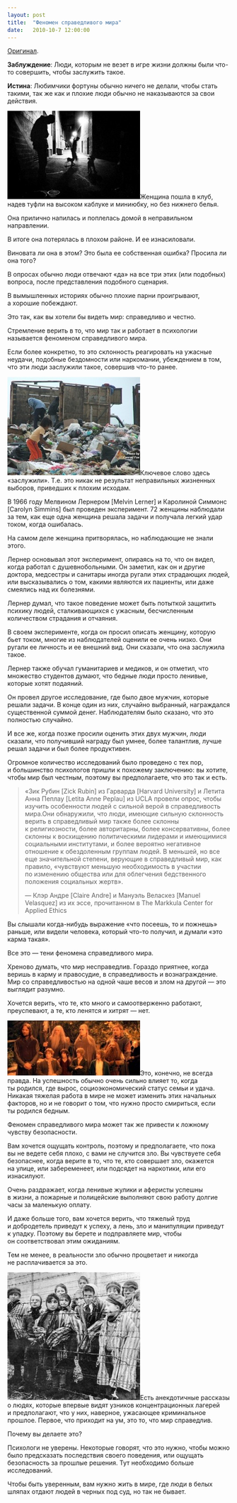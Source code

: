 ```yaml
---
layout: post
title:  "Феномен справедливого мира"
date:   2010-10-7 12:00:00
---
```

<p><a href="http://youarenotsosmart.com/2010/06/07/the-just-world-fallacy/">Оригинал</a>.</p>
<p><strong>Заблуждение</strong>: Люди, которым не везет в игре жизни должны были что-то совершить, чтобы заслужить такое.</p>
<p><strong>Истина</strong>: Любимчики фортуны обычно ничего не делали, чтобы стать такими, так же как и плохие люди обычно не наказываются за свои действия.</p>
<p><a href="http://youarenotsosmart.ru/wp-content/uploads/2010/10/screenshot_13.jpg"><img height="199" width="300" alt="" src="/img/the-just-world-fallacy/screenshot_13-300x199.jpg" title="screenshot_13" class="alignleft size-medium wp-image-142" /></a>Женщина пошла в клуб, надев туфли на высоком каблуке и миниюбку, но без нижнего белья.</p>
<p>Она прилично напилась и поплелась домой в неправильном направлении.</p>
<p>В итоге она потерялась в плохом районе. И ее изнасиловали.</p>
<p>Виновата ли она в этом? Это была ее собственная ошибка? Просила ли она того?</p>
<p>В опросах обычно люди отвечают «да» на все три этих (или подобных) вопроса, после представления подобного сценария.</p>
<p>В вымышленных историях обычно плохие парни проигрывают, а хорошие побеждают.</p>
<p>Это так, как вы хотели бы видеть мир: справедливо и честно.</p>
<p><span id="more-141"></span>Стремление верить в то, что мир так и работает в психологии называется феноменом справедливого мира.</p>
<p>Если более конкретно, то это склонность реагировать на ужасные неудачи, подобные бездомности или наркомании, убеждением в том, что эти люди заслужили такое, совершив что-то ранее.</p>
<p><a href="http://youarenotsosmart.ru/wp-content/uploads/2010/10/screenshot_14.jpg"><img height="222" width="300" alt="" src="/img/the-just-world-fallacy/screenshot_14-300x222.jpg" title="screenshot_14" class="alignleft size-medium wp-image-143" /></a>Ключевое слово здесь «заслужили». Т.е. это никак не результат неправильных жизненных выборов, приведших к плохим исходам.</p>
<p>В 1966 году Мелвином Лернером [Melvin Lerner] и Каролиной Симмонс [Carolyn Simmins] был проведен эксперимент. 72 женщины наблюдали за тем, как еще одна женщина решала задачи и получала легкий удар током, когда ошибалась.</p>
<p>На самом деле женщина притворялась, но наблюдающие не знали этого.</p>
<p>Лернер основывал этот эксперимент, опираясь на то, что он видел, когда работал с душевнобольными. Он заметил, как он и другие доктора, медсестры и санитары иногда ругали этих страдающих людей, или высказывались о том, какими являются их пациенты, или даже смеялись над их болезнями.</p>
<p>Лернер думал, что такое поведение может быть потыткой защитить психику людей, сталкивающихся с ужасным, бесчисленным количеством страдания и отчаяния.</p>
<p>В своем эксперименте, когда он просил описать женщину, которую бьет током, многие из наблюдателей оценили ее очень низко. Они ругали ее личность и ее внешний вид. Они сказали, что она заслужила такое.</p>
<p>Лернер также обучал гуманитариев и медиков, и он отметил, что множество студентов думают, что бедные люди просто ленивые, которые хотят подаяний.</p>
<p>Он провел другое исследование, где было двое мужчин, которые решали задачи. В конце один из них, случайно выбранный, награждался существенной суммой денег. Наблюдателям было сказано, что это полностью случайно.</p>
<p>И все же, когда позже просили оценить этих двух мужчин, люди сказали, что получивший награду был умнее, более талантлив, лучше решал задачи и был более продуктивен.</p>
<p>Огромное количество исследований было проведено с тех пор, и большинство психологов пришли к похожему заключению: вы хотите, чтобы мир был честным, поэтому вы предполагаете, что это так и есть.</p>
<blockquote><p>«Зик Рубин [Zick Rubin] из Гарварда [Harvard University] и Летита Анна Пеплау [Letita Anne Peplau] из UCLA провели опрос, чтобы изучить особенности людей с сильной верой в справедливость мира.Они обнаружили, что люди, имеющие сильную склонность верить в справедливый мир также более склонны к религиозности, более авторитарны, более консервативны, более склонны к восхищению политическими лидерами и имеющимися социальными институтами, и более вероятно негативное отношение к обездоленным группам людей. В меньшей, но все еще значительной степени, верующие в справедливый мир, как правило, «чувствуют меньшую необходимость в участии по изменению общества или для облегчения бедственного положения социальных жертв».</p>
<p>— Клэр Андре [Claire Andre] и Мануэль Веласкез [Manuel Velasquez] из их эссе, прочитанном в The Markkula Center for Applied Ethics</p></blockquote>
<p>Вы слышали когда-нибудь выражение «что посеешь, то и пожнешь» раньше, или видели человека, который что-то получил, и думали «это карма такая».</p>
<p>Все это — тени феномена справедливого мира.</p>
<p>Хреново думать, что мир несправедлив. Гораздо приятнее, когда веришь в карму и правосудие, в справедливость и вознаграждение. Мир со справедливостью на одной чаше весов и злом на другой — это выглядит разумно.</p>
<p>Хочется верить, что те, кто много и самоотверженно работают, преуспевают, а те, кто ленятся и хитрят — нет.</p>
<p><a href="http://youarenotsosmart.ru/wp-content/uploads/2010/10/screenshot_15.jpg"><img height="124" width="300" alt="" src="/img/the-just-world-fallacy/screenshot_15-300x124.jpg" title="screenshot_15" class="aligncenter size-medium wp-image-144" /></a>Это, конечно, не всегда правда. На успешность обычно очень сильно влияет то, когда ты родился, где вырос, социоэкономический статус семьи и удача. Никакая тяжелая работа в мире не может изменить этих начальных факторов, но и не говорит о том, что нужно просто смириться, если ты родился бедным.</p>
<p>Феномен справедливого мира может так же привести к ложному чувству безопасности.</p>
<p>Вам хочется ощущать контроль, поэтому и предполагаете, что пока вы не ведете себя плохо, с вами не случится зло. Вы чувствуете себя безопаснее, когда верите в то, что те, кто совершает зло, окажется на улице, или забеременеет, или подсядет на наркотики, или его изнасилуют.</p>
<p>Очень раздражает, когда ленивые жулики и аферисты успешны в жизни, а пожарные и полицейские выполняют свою работу долгие часы за маленькую оплату.</p>
<p>И даже больше того, вам хочется верить, что тяжелый труд и добродетель приведут к успеху, а лень, зло и манипуляции приведут к упадку. Поэтому вы берете и подправляете мир, чтобы он соответствовал этим ожиданиям.</p>
<p>Тем не менее, в реальности зло обычно процветает и никогда не расплачивается за это.</p>
<p><a href="http://youarenotsosmart.ru/wp-content/uploads/2010/10/screenshot_16.jpg"><img height="288" width="300" alt="" src="/img/the-just-world-fallacy/screenshot_16-300x288.jpg" title="screenshot_16" class="alignleft size-medium wp-image-145" /></a>Есть анекдотичные рассказы о людях, которые впервые видят узников концентрационных лагерей и предполагают, что у них, наверное, ужасающее криминальное прошлое. Первое, что приходит на ум, это то, что мир справедлив.</p>
<p>Почему вы делаете это?</p>
<p>Психологи не уверены. Некоторые говорят, что это нужно, чтобы можно было предсказать последствия своего поведения, или ощущать безопасность за прошлые решения. Тут необходимо больше исследований.</p>
<p>Чтобы быть уверенным, вам нужно жить в мире, где люди в белых шляпах отдают людей в черных под суд, но так не бывает.</p>
